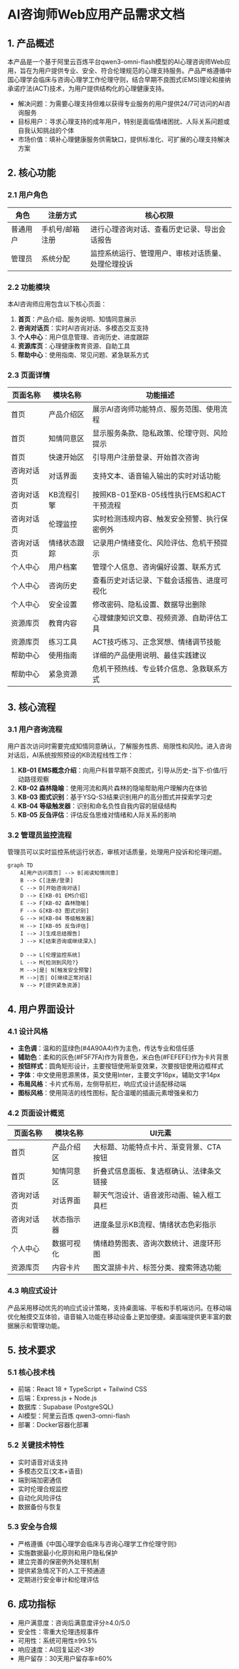 # AI咨询师Web应用产品需求文档

## 1. 产品概述

本产品是一个基于阿里云百炼平台qwen3-omni-flash模型的AI心理咨询师Web应用，旨在为用户提供专业、安全、符合伦理规范的心理支持服务。产品严格遵循中国心理学会临床与咨询心理学工作伦理守则，结合早期不良图式(EMS)理论和接纳承诺疗法(ACT)技术，为用户提供结构化的心理健康支持。

- 解决问题：为需要心理支持但难以获得专业服务的用户提供24/7可访问的AI咨询服务
- 目标用户：寻求心理支持的成年用户，特别是面临情绪困扰、人际关系问题或自我认知挑战的个体
- 市场价值：填补心理健康服务供需缺口，提供标准化、可扩展的心理支持解决方案

## 2. 核心功能

### 2.1 用户角色

| 角色 | 注册方式 | 核心权限 |
|------|----------|----------|
| 普通用户 | 手机号/邮箱注册 | 进行心理咨询对话、查看历史记录、导出会话报告 |
| 管理员 | 系统分配 | 监控系统运行、管理用户、审核对话质量、处理伦理投诉 |

### 2.2 功能模块

本AI咨询师应用包含以下核心页面：
1. **首页**：产品介绍、服务说明、知情同意展示
2. **咨询对话页**：实时AI咨询对话、多模态交互支持
3. **个人中心**：用户信息管理、咨询历史、进度跟踪
4. **资源库页**：心理健康教育资源、自助工具
5. **帮助中心**：使用指南、常见问题、紧急联系方式

### 2.3 页面详情

| 页面名称 | 模块名称 | 功能描述 |
|----------|----------|----------|
| 首页 | 产品介绍区 | 展示AI咨询师功能特点、服务范围、使用流程 |
| 首页 | 知情同意区 | 显示服务条款、隐私政策、伦理守则、风险提示 |
| 首页 | 快速开始区 | 引导用户注册登录、开始首次咨询 |
| 咨询对话页 | 对话界面 | 支持文本、语音输入输出的实时对话功能 |
| 咨询对话页 | KB流程引擎 | 按照KB-01至KB-05线性执行EMS和ACT干预流程 |
| 咨询对话页 | 伦理监控 | 实时检测违规内容、触发安全预警、执行保密例外 |
| 咨询对话页 | 情绪状态跟踪 | 记录用户情绪变化、风险评估、危机干预提示 |
| 个人中心 | 用户档案 | 管理个人信息、咨询偏好设置、联系方式 |
| 个人中心 | 咨询历史 | 查看历史对话记录、下载会话报告、进度可视化 |
| 个人中心 | 安全设置 | 修改密码、隐私设置、数据导出删除 |
| 资源库页 | 教育内容 | 心理健康知识文章、视频资源、自助评估工具 |
| 资源库页 | 练习工具 | ACT技巧练习、正念冥想、情绪调节技能 |
| 帮助中心 | 使用指南 | 详细的产品使用说明、最佳实践建议 |
| 帮助中心 | 紧急资源 | 危机干预热线、专业转介信息、急救联系方式 |

## 3. 核心流程

### 3.1 用户咨询流程

用户首次访问时需要完成知情同意确认，了解服务性质、局限性和风险。进入咨询对话后，AI系统按照预设的KB流程线性工作：

1. **KB-01 EMS概念介绍**：向用户科普早期不良图式，引导从历史-当下-价值/行动路径观察
2. **KB-02 森林隐喻**：使用河流和两片森林的隐喻帮助用户理解内在体验
3. **KB-03 图式识别**：基于YSQ-S3结果识别用户的高分图式并探索学习史
4. **KB-04 等级触发器**：识别和命名负性自我内容的层级结构
5. **KB-05 反刍评估**：评估反刍思维对情绪和人际关系的影响

### 3.2 管理员监控流程

管理员可以实时监控系统运行状态，审核对话质量，处理用户投诉和伦理问题。

```mermaid
graph TD
    A[用户访问首页] --> B[阅读知情同意]
    B --> C[注册/登录]
    C --> D[开始咨询对话]
    D --> E[KB-01 EMS介绍]
    E --> F[KB-02 森林隐喻]
    F --> G[KB-03 图式识别]
    G --> H[KB-04 等级触发器]
    H --> I[KB-05 反刍评估]
    I --> J[生成总结报告]
    J --> K[结束咨询或继续深入]
    
    D --> L[伦理监控系统]
    L --> M{检测到风险?}
    M -->|是| N[触发安全预警]
    M -->|否| O[继续正常对话]
    N --> P[提供紧急资源]
```

## 4. 用户界面设计

### 4.1 设计风格

- **主色调**：温和的蓝绿色(#4A90A4)作为主色，传达专业和信任感
- **辅助色**：柔和的灰色(#F5F7FA)作为背景色，米白色(#FEFEFE)作为卡片背景
- **按钮样式**：圆角矩形设计，主要按钮使用渐变效果，次要按钮使用边框样式
- **字体**：中文使用思源黑体，英文使用Inter，主要文字16px，辅助文字14px
- **布局风格**：卡片式布局，左侧导航栏，响应式设计适配移动端
- **图标风格**：使用简洁的线性图标，配合温暖的插画元素增强亲和力

### 4.2 页面设计概览

| 页面名称 | 模块名称 | UI元素 |
|----------|----------|--------|
| 首页 | 产品介绍区 | 大标题、功能特点卡片、渐变背景、CTA按钮 |
| 首页 | 知情同意区 | 折叠式信息面板、复选框确认、法律条文链接 |
| 咨询对话页 | 对话界面 | 聊天气泡设计、语音波形动画、输入框工具栏 |
| 咨询对话页 | 状态指示器 | 进度条显示KB流程、情绪状态色彩指示 |
| 个人中心 | 数据可视化 | 情绪趋势图表、咨询次数统计、进度环形图 |
| 资源库页 | 内容卡片 | 图文混排卡片、标签分类、搜索筛选功能 |

### 4.3 响应式设计

产品采用移动优先的响应式设计策略，支持桌面端、平板和手机端访问。在移动端优化触摸交互体验，语音输入功能在移动设备上更加便捷。桌面端提供更丰富的数据展示和管理功能。

## 5. 技术要求

### 5.1 核心技术栈
- 前端：React 18 + TypeScript + Tailwind CSS
- 后端：Express.js + Node.js
- 数据库：Supabase (PostgreSQL)
- AI模型：阿里云百炼 qwen3-omni-flash
- 部署：Docker容器化部署

### 5.2 关键技术特性
- 实时语音对话支持
- 多模态交互(文本+语音)
- 端到端加密通信
- 实时伦理合规监控
- 自动化风险评估
- 数据备份与恢复

### 5.3 安全与合规
- 严格遵循《中国心理学会临床与咨询心理学工作伦理守则》
- 实施数据最小化原则和用户隐私保护
- 建立完善的保密例外处理机制
- 提供紧急情况下的人工干预通道
- 定期进行安全审计和伦理评估

## 6. 成功指标

- 用户满意度：咨询后满意度评分≥4.0/5.0
- 安全性：零重大伦理违规事件
- 可用性：系统可用性≥99.5%
- 响应速度：AI回复延迟<3秒
- 用户留存：30天用户留存率≥60%